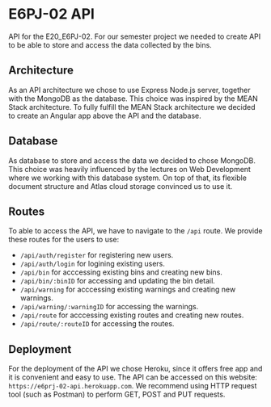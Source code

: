 # E6PJ-02 API
API for the E20_E6PJ-02.
For our semester project we needed to create API to be able to store and access the data collected by the bins. 


## Architecture

As an API architecture we chose to use Express Node.js server, together with the MongoDB as the database. This choice was inspired by the MEAN Stack architecture.
To fully fulfill the MEAN Stack architecture we decided to create an Angular app above the API and the database.

## Database

As database to store and access the data we decided to chose MongoDB. This choice was heavily influenced by the lectures on Web Development where we working with this database system. On top of that, its flexible document structure and Atlas cloud storage convinced us to use it.

## Routes

To able to access the API, we have to navigate to the `/api` route. We provide these routes for the users to use:

* `/api/auth/register` for registering new users.
* `/api/auth/login` for logining existing users.
* `/api/bin` for acccessing existing bins and creating new bins.
* `/api/bin/:binID` for accessing and updating the bin detail.
* `/api/warning` for acccessing existing warnings and creating new warnings.
* `/api/warning/:warningID` for accessing the warnings.
* `/api/route` for acccessing existing routes and creating new routes.
* `/api/route/:routeID` for accessing the routes.


## Deployment

For the deployment of the API we chose Heroku, since it offers free app and it is convenient and easy to use.
The API can be accessed on this website: `https://e6prj-02-api.herokuapp.com`.
We recommend using HTTP request tool (such as Postman) to perform GET, POST and PUT requests.
